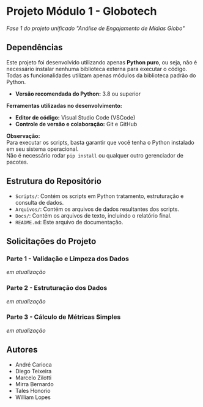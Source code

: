 # Projeto Módulo 1 - Globotech

*Fase 1 do projeto unificado "Análise de Engajamento de Mídias Globo"*

## Dependências

Este projeto foi desenvolvido utilizando apenas **Python puro**, ou seja, não é necessário instalar nenhuma biblioteca externa para executar o código.  
Todas as funcionalidades utilizam apenas módulos da biblioteca padrão do Python.

- **Versão recomendada do Python:** 3.8 ou superior

**Ferramentas utilizadas no desenvolvimento:**
- **Editor de código:** Visual Studio Code (VSCode)
- **Controle de versão e colaboração:** Git e GitHub

**Observação:**  
Para executar os scripts, basta garantir que você tenha o Python instalado em seu sistema operacional.  
Não é necessário rodar `pip install` ou qualquer outro gerenciador de pacotes.

## Estrutura do Repositório

-   `Scripts/`: Contém os scripts em Python tratamento, estruturação e consulta de dados.
-   `Arquivos/`: Contém os arquivos de dados resultantes dos scripts.
-   `Docs/`: Contém os arquivos de texto, incluindo o relatório final.
-   `README.md`: Este arquivo de documentação.

## Solicitações do Projeto

### Parte 1 - Validação e Limpeza dos Dados 
*em atualização*

### Parte 2 - Estruturação dos Dados
*em atualização*

### Parte 3 - Cálculo de Métricas Simples
*em atualização*


## Autores

- André Carioca
- Diego Teixeira
- Marcelo Zilotti
- Mirra Bernardo
- Tales Honorio
- William Lopes